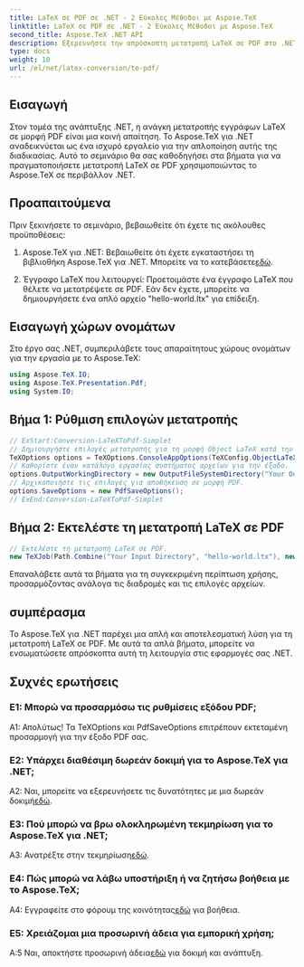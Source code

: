 ```yaml
---
title: LaTeX σε PDF σε .NET - 2 Εύκολες Μέθοδοι με Aspose.TeX
linktitle: LaTeX σε PDF σε .NET - 2 Εύκολες Μέθοδοι με Aspose.TeX
second_title: Aspose.TeX .NET API
description: Εξερευνήστε την απρόσκοπτη μετατροπή LaTeX σε PDF στο .NET με το Aspose.TeX. Αβίαστη ενσωμάτωση και προσαρμογή για την έξοδο PDF σας.
type: docs
weight: 10
url: /el/net/latex-conversion/to-pdf/
---
```

## Εισαγωγή

Στον τομέα της ανάπτυξης .NET, η ανάγκη μετατροπής εγγράφων LaTeX σε μορφή PDF είναι μια κοινή απαίτηση. Το Aspose.TeX για .NET αναδεικνύεται ως ένα ισχυρό εργαλείο για την απλοποίηση αυτής της διαδικασίας. Αυτό το σεμινάριο θα σας καθοδηγήσει στα βήματα για να πραγματοποιήσετε μετατροπή LaTeX σε PDF χρησιμοποιώντας το Aspose.TeX σε περιβάλλον .NET.

## Προαπαιτούμενα

Πριν ξεκινήσετε το σεμινάριο, βεβαιωθείτε ότι έχετε τις ακόλουθες προϋποθέσεις:

1.  Aspose.TeX για .NET: Βεβαιωθείτε ότι έχετε εγκαταστήσει τη βιβλιοθήκη Aspose.TeX για .NET. Μπορείτε να το κατεβάσετε[εδώ](https://releases.aspose.com/tex/net/).

2. Έγγραφο LaTeX που λειτουργεί: Προετοιμάστε ένα έγγραφο LaTeX που θέλετε να μετατρέψετε σε PDF. Εάν δεν έχετε, μπορείτε να δημιουργήσετε ένα απλό αρχείο "hello-world.ltx" για επίδειξη.

## Εισαγωγή χώρων ονομάτων

Στο έργο σας .NET, συμπεριλάβετε τους απαραίτητους χώρους ονομάτων για την εργασία με το Aspose.TeX:

```csharp
using Aspose.TeX.IO;
using Aspose.TeX.Presentation.Pdf;
using System.IO;
```

## Βήμα 1: Ρύθμιση επιλογών μετατροπής

```csharp
// ExStart:Conversion-LaTeXToPdf-Simplet
// Δημιουργήστε επιλογές μετατροπής για τη μορφή Object LaTeX κατά την επέκταση κινητήρα Object TeX.
TeXOptions options = TeXOptions.ConsoleAppOptions(TeXConfig.ObjectLaTeX);
// Καθορίστε έναν κατάλογο εργασίας συστήματος αρχείων για την έξοδο.
options.OutputWorkingDirectory = new OutputFileSystemDirectory("Your Output Directory");
// Αρχικοποιήστε τις επιλογές για αποθήκευση σε μορφή PDF.
options.SaveOptions = new PdfSaveOptions();
// ExEnd:Conversion-LaTeXToPdf-Simplet
```

## Βήμα 2: Εκτελέστε τη μετατροπή LaTeX σε PDF

```csharp
// Εκτελέστε τη μετατροπή LaTeX σε PDF.
new TeXJob(Path.Combine("Your Input Directory", "hello-world.ltx"), new PdfDevice(), options).Run();
```

Επαναλάβετε αυτά τα βήματα για τη συγκεκριμένη περίπτωση χρήσης, προσαρμόζοντας ανάλογα τις διαδρομές και τις επιλογές αρχείων.

## συμπέρασμα

Το Aspose.TeX για .NET παρέχει μια απλή και αποτελεσματική λύση για τη μετατροπή LaTeX σε PDF. Με αυτά τα απλά βήματα, μπορείτε να ενσωματώσετε απρόσκοπτα αυτή τη λειτουργία στις εφαρμογές σας .NET.

## Συχνές ερωτήσεις

### Ε1: Μπορώ να προσαρμόσω τις ρυθμίσεις εξόδου PDF;

Α1: Απολύτως! Τα TeXOptions και PdfSaveOptions επιτρέπουν εκτεταμένη προσαρμογή για την έξοδο PDF σας.

### Ε2: Υπάρχει διαθέσιμη δωρεάν δοκιμή για το Aspose.TeX για .NET;

 A2: Ναι, μπορείτε να εξερευνήσετε τις δυνατότητες με μια δωρεάν δοκιμή[εδώ](https://releases.aspose.com/).

### Ε3: Πού μπορώ να βρω ολοκληρωμένη τεκμηρίωση για το Aspose.TeX για .NET;

 A3: Ανατρέξτε στην τεκμηρίωση[εδώ](https://reference.aspose.com/tex/net/).

### Ε4: Πώς μπορώ να λάβω υποστήριξη ή να ζητήσω βοήθεια με το Aspose.TeX;

 A4: Εγγραφείτε στο φόρουμ της κοινότητας[εδώ](https://forum.aspose.com/c/tex/47) για βοήθεια.

### Ε5: Χρειάζομαι μια προσωρινή άδεια για εμπορική χρήση;

 Α:5 Ναι, αποκτήστε προσωρινή άδεια[εδώ](https://purchase.aspose.com/temporary-license/) για δοκιμή και ανάπτυξη.